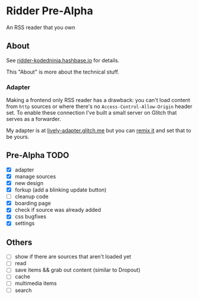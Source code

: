 # Ridder Pre-Alpha
An RSS reader that you own

## About
See [ridder-kodedninja.hashbase.io](https://ridder-kodedninja.hashbase.io) for details.

This "About" is more about the technical stuff.

### Adapter
Making a frontend only RSS reader has a drawback: you can't load content from ```http``` sources or where there's no ```Access-Control-Allow-Origin``` header set. To enable these connection I've built a small server on Glitch that serves as a forwarder.

My adapter is at [lively-adapter.glitch.me](https://lively-adapter.glitch.me) but you can [remix it](https://glitch.com/edit/#!/lively-adapter) and set that to be yours.

## Pre-Alpha TODO
- [x] adapter
- [x] manage sources
- [x] new design
- [x] forkup (add a blinking update button)
- [ ] cleanup code
- [x] boarding page
- [x] check if source was already added
- [x] css bugfixes
- [x] settings

## Others
- [ ] show if there are sources that aren't loaded yet
- [ ] read
- [ ] save items && grab out content (similar to Dropout)
- [ ] cache
- [ ] multimedia items
- [ ] search

